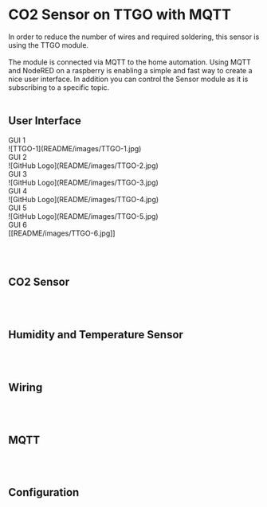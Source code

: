 <h1> CO2 Sensor on TTGO with MQTT
</h1>
In order to reduce the number of wires and required soldering, this sensor is using the TTGO module.
<br><br>
The module is connected via MQTT to the home automation.
Using MQTT and NodeRED on a raspberry is enabling a simple and fast way to create a nice user interface.
In addition you can control the Sensor module as it is subscribing to a specific topic.
<br><br>
<h2> User Interface
</h2>
GUI 1<br>
![TTGO-1](README/images/TTGO-1.jpg)
<br>
GUI 2<br>
![GitHub Logo](README/images/TTGO-2.jpg)
<br>
GUI 3<br>
![GitHub Logo](README/images/TTGO-3.jpg)
<br>
GUI 4<br>
![GitHub Logo](README/images/TTGO-4.jpg)
<br>
GUI 5<br>
![GitHub Logo](README/images/TTGO-5.jpg)
<br>
GUI 6<br>
[[README/images/TTGO-6.jpg]]
<br>

<br><br>
<h2> CO2 Sensor
</h2>


<br><br>
<h2> Humidity and Temperature Sensor
</h2>

<br><br>
<h2> Wiring
</h2>

<br><br>
<h2> MQTT
</h2>

<br><br>
<h2> Configuration
</h2>
